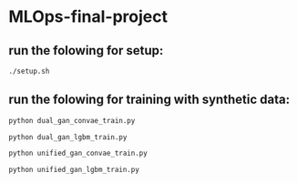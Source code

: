 # MLOps-final-project

## run the folowing for setup:
```bash
./setup.sh
```
## run the folowing for training with synthetic data:
```bash
python dual_gan_convae_train.py

python dual_gan_lgbm_train.py

python unified_gan_convae_train.py

python unified_gan_lgbm_train.py
```
